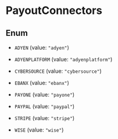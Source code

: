 

# PayoutConnectors

## Enum


* `ADYEN` (value: `"adyen"`)

* `ADYENPLATFORM` (value: `"adyenplatform"`)

* `CYBERSOURCE` (value: `"cybersource"`)

* `EBANX` (value: `"ebanx"`)

* `PAYONE` (value: `"payone"`)

* `PAYPAL` (value: `"paypal"`)

* `STRIPE` (value: `"stripe"`)

* `WISE` (value: `"wise"`)



